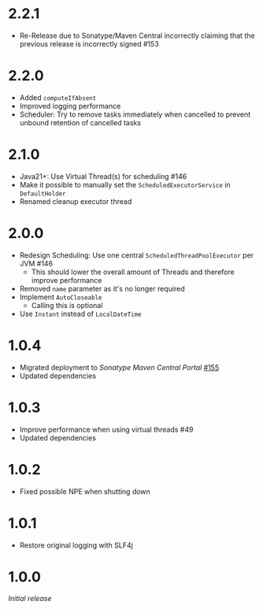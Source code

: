 # 2.2.1
* Re-Release due to Sonatype/Maven Central incorrectly claiming that the previous release is incorrectly signed #153

# 2.2.0
* Added `computeIfAbsent`
* Improved logging performance
* Scheduler: Try to remove tasks immediately when cancelled to prevent unbound retention of cancelled tasks

# 2.1.0
* Java21+: Use Virtual Thread(s) for scheduling #146
* Make it possible to manually set the `ScheduledExecutorService` in `DefaultHolder`
* Renamed cleanup executor thread

# 2.0.0
* Redesign Scheduling: Use one central `ScheduledThreadPoolExecutor` per JVM #146
  * This should lower the overall amount of Threads and therefore improve performance
* Removed `name` parameter as it's no longer required
* Implement `AutoCloseable`
  * Calling this is optional
* Use `Instant` instead of `LocalDateTime`

# 1.0.4
* Migrated deployment to _Sonatype Maven Central Portal_ [#155](https://github.com/xdev-software/standard-maven-template/issues/155)
* Updated dependencies

# 1.0.3
* Improve performance when using virtual threads #49
* Updated dependencies

# 1.0.2
* Fixed possible NPE when shutting down

# 1.0.1
* Restore original logging with SLF4j

# 1.0.0
_Initial release_
